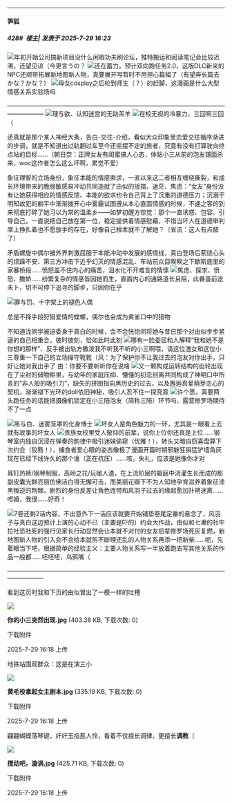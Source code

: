 ﻿
*****

####  笋狐  
##### 428#         楼主| 发表于 2025-7-29 16:23

<img src="https://static.stage1st.com/image/smiley/face2017/012.png" referrerpolicy="no-referrer">年初开始公司搞新项目没什么闲暇功夫刷论坛，推特搬运和阅读笔记会比较迟滞，还望见谅（今更言うの？
<img src="https://static.stage1st.com/image/smiley/face2017/105.png" referrerpolicy="no-referrer">还在蓄力，预计双向跑任务2.0，这版DLC新来的NPC还顺带拓展新地图新人物，真要展开写暂时不用担心篇幅了（有望奔长篇去かな？かな？）
<img src="https://static.stage1st.com/image/smiley/face2017/067.png" referrerpolicy="no-referrer">母女cosplay之后轮到师生（？）的赶脚，这漫画是什么大型情感关系实验场吗

——————————————————————————————————————————
<img src="https://static.stage1st.com/image/smiley/face2017/200.png" referrerpolicy="no-referrer">理与欲、认知迷宫的无助羔羊
<img src="https://static.stage1st.com/image/smiley/face2017/137.gif" referrerpolicy="no-referrer">在校无视的冷暴力，三回啊三回（

还真就是那个某人神经大条，告白-交往-介绍，看似大众印象里恋爱交往循序渐进的步调，就是不知道出过轨翻过车至今还摇摆不定的旅者，究竟有没有打算驶向终点站的目标……（朝日奈：正牌女友有闺蜜搞人心态，体贴小三从前的泡友铺面杀来，woc这作者怎么这么坏啊，累觉不爱）

象征理智的立场身份，象征本能的情感索求，一直以来这二者相互缠绕撕裂，和成长环境带来的脆弱敏感易冲动共同造就了由似的摇摆、迷茫、焦虑：“女友”身份没有让她获得相应的情感反馈、本能的欲求也令自己背上了沉重的道德压力；沉溺于明知故犯的躺平中渐渐拨开心中雾霾试图遵从本心直面情感的时候，不速之客的到来彻底打碎了她习以为常的温柔乡——如梦初醒方惊觉：那个一直诱惑、包容、引导自己，一直说把自己放在第一位，稳定提供着情感慰藉，不惜当坏人在道德审判席上挣扎着也不愿放手的存在，好像自己根本就不了解她？（省流：这人有点醋了）

矛盾螺旋中偶尔被外界刺激屈服于本能冲动中发展的感情线，真白登场后萦绕心头的烦躁不安、第三方冲击下近乎幻灭的情感混乱、车站前众目睽睽之下歇斯底里的家暴桥段……愤怒盖不住内心的痛苦，泪水化不开难言的情愫
<img src="https://static.stage1st.com/image/smiley/face2017/141.png" referrerpolicy="no-referrer">焦虑、探求、愤怒、撒娇……纷繁复杂的情感皆因她而生，直面内心的通路道长且阻，此番虽前途未卜，切不可停下追寻的脚步，只因你在乎

<img src="https://static.stage1st.com/image/smiley/face2017/148.png" referrerpolicy="no-referrer">罪与罚、十字架上的褪色人偶

总是不择手段狩猎爱情的螳螂，偶尔也会成为黄雀口中的猎物

不知道泷同学被迫委身于真白的时候，会不会恍惚间将她与昔日那个对由似步步紧逼的自己相重合，彼时彼刻，恰如此时此刻
<img src="https://static.stage1st.com/image/smiley/face2017/068.png" referrerpolicy="no-referrer">哪有一脸委屈和人解释“我和她不是你想的那样”、反手被出轨方撒泼我不听我不听的小三啊喂，请这位渣女和这位小三尊重一下自己的立场操守靴靴（风：为了保护你不让我过去的泡友对你出手，只好让她对我出手了 由：你要不要听听你在说啥
<img src="https://static.stage1st.com/image/smiley/face2017/160.png" referrerpolicy="no-referrer">又一颗构成运转结构的齿轮出现在了尘封的储物柜里，与幼年的家庭压抑、懵懂的初恋别离共同构成了神明口中所言的“非人般的吸引力”，缺失的拼图指向黑历史的过去，以及邂逅真爱萌芽恋心的契机，渐渐褪下光环的doll依旧神秘，吸引人忍不住一探究竟
<img src="https://static.stage1st.com/image/smiley/face2017/130.png" referrerpolicy="no-referrer">许个愿，真要两头跑任务的话能把摄像机锁定在小三陪泡友（简称三陪）环节吗，露营修罗场期待不了一点

<img src="https://static.stage1st.com/image/smiley/face2017/204.png" referrerpolicy="no-referrer">黑与白、迷雾笼罩的化身博士
<img src="https://static.stage1st.com/image/smiley/face2017/075.png" referrerpolicy="no-referrer">坏女人是角色魅力的一环，尤其是一眼看上去就有故事的坏女人
<img src="https://static.stage1st.com/image/smiley/face2017/070.png" referrerpolicy="no-referrer">贵族女校里受人敬仰的前辈，说你上位你还真是上位……钢琴室内独自沉浸在弹奏的韵律中吸引迷妹偷窥（优雅！），转头又暗自窃喜盘算下次约会（狡黠！），捕食者爱心眼的姿态像极了漫画开篇时期邪魅狂狷猛铲墙角灰现在已经下线许久的那个谁（正在抗压）……咳，失礼，应该是她像你才对

耳钉热裤/钢琴制服，高岭之花/玩咖人渣，在上流阶层的箱庭中浇灌生长而成的那副皮囊光鲜亮丽仿佛洁白得无懈可击，而美丽花瓣下不为人知地孕育滋养着象征漆黑叛逆的荆棘，剧烈的身份反差让角色连带和风羽子过去的缘起愈加扑朔迷离……唔姆，我很……好奇！

<img src="https://static.stage1st.com/image/smiley/face2017/067.png" referrerpolicy="no-referrer">7卷还剩2话内容，不出意外下一话应该就要开始铺垫卷尾定番的悬念了，风羽子与真白这边预计上演的心动不已（主要是吓的）约会大作战，由似和七濑的社牛拉社恐社死的强行见家长行动显然会让本就不对付的女友后辈修罗场死灰复燃，新地图新人物的引入会不会给本就剪不断理还乱的人物关系再添一把新柴……呃，先着眼当下吧，根据简单的经验主义：主要人物关系写一半放着跑去写其他关系的作品一般都……呸呸呸，乌鸦嘴（

——————————————————————————————————————————

看到这页时我和下页的由似冒出了一模一样的吐槽

<img src="https://img.stage1st.com/forum/202507/29/161836m93y8piadiif7fay.jpg" referrerpolicy="no-referrer">

<strong>你的小三突然出现.jpg</strong> (403.38 KB, 下载次数: 0)

下载附件

2025-7-29 16:18 上传

地铁站围观群众：这是在演三小

<img src="https://img.stage1st.com/forum/202507/29/161856c54j4ekne5ykkk49.jpg" referrerpolicy="no-referrer">

<strong>黄毛役拿起女主剧本.jpg</strong> (335.19 KB, 下载次数: 0)

下载附件

2025-7-29 16:18 上传

翩翩蝴蝶落琴键，纤纤玉指惹人怜，看着不仅擅长调律，更擅长<strong>调教</strong>（

<img src="https://img.stage1st.com/forum/202507/29/161856csv4fhszsfo3br3s.jpg" referrerpolicy="no-referrer">

<strong>搅动吧，漩涡.jpg</strong> (425.71 KB, 下载次数: 0)

下载附件

2025-7-29 16:18 上传

